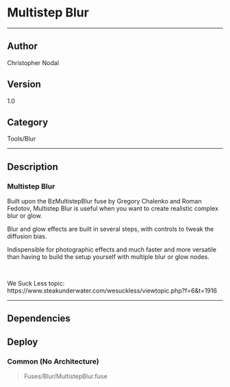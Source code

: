 # Multistep Blur
___

## Author
Christopher Nodal

## Version
1.0

## Category
Tools/Blur

___

## Description
<h3>Multistep Blur</h3>

<p>Built upon the BzMultistepBlur fuse by Gregory Chalenko and Roman Fedotov, Multistep Blur is useful when you want to create realistic complex blur or glow.</p>
<p>Blur and glow effects are built in several steps, with controls to tweak the diffusion bias.</p>
<p>Indispensible for photographic effects and much faster and more versatile than having to build the setup yourself with multiple blur or glow nodes.</p>
<br>
<p>We Suck Less topic: https://www.steakunderwater.com/wesuckless/viewtopic.php?f=6&t=1916</p>

___

## Dependencies

## Deploy

### Common (No Architecture)

> Fuses/Blur/MultistepBlur.fuse  
